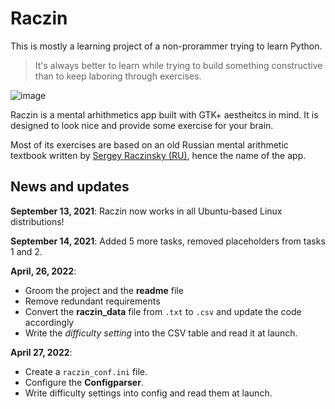 # Raczin

This is mostly a learning project of a non-prorammer trying to learn Python.

> It's always better to learn while trying to build something constructive than to keep laboring through exercises.

![image](https://user-images.githubusercontent.com/18544958/165881231-b65aa773-f59b-4897-bfed-61384208c37f.png)

Raczin is a mental arhithmetics app built with GTK+ aestheitcs in mind. It is designed to look nice and provide some exercise for your brain.

Most of its exercises are based on an old Russian mental arithmetic textbook written by [Sergey Raczinsky (RU)](https://ru.wikipedia.org/wiki/Рачинский,_Сергей_Александрович), hence the name of the app.  

## News and updates

**September 13, 2021**: Raczin now works in all Ubuntu-based Linux distributions!

**September 14, 2021**: Added 5 more tasks, removed placeholders from tasks 1 and 2.

**April, 26, 2022**:

* Groom the project and the **readme** file
* Remove redundant requirements
* Convert the **raczin_data** file from `.txt` to `.csv` and update the code accordingly
* Write the *difficulty setting* into the CSV table and read it at launch.

**April 27, 2022**:

* Create a `raczin_conf.ini` file.
* Configure the **Configparser**.
* Write difficulty settings into config and read them at launch.
